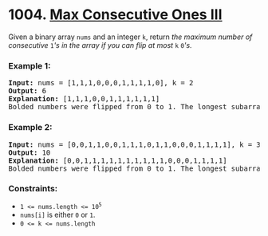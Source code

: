 # 1004. [Max Consecutive Ones III](https://leetcode.com/problems/max-consecutive-ones-iii/?envType=study-plan-v2&id=leetcode-75)

Given a binary array `nums` and an integer `k`, return _the maximum number of consecutive_ `1`_'s in the array if you can flip at most_ `k` `0`_'s._

### **Example 1:**

<pre>
<strong>Input:</strong> nums = [1,1,1,0,0,0,1,1,1,1,0], k = 2
<strong>Output:</strong> 6
<strong>Explanation:</strong> [1,1,1,0,0,1,1,1,1,1,1]
Bolded numbers were flipped from 0 to 1. The longest subarray is underlined.
</pre>

### **Example 2:**

<pre>
<strong>Input:</strong> nums = [0,0,1,1,0,0,1,1,1,0,1,1,0,0,0,1,1,1,1], k = 3
<strong>Output:</strong> 10
<strong>Explanation:</strong> [0,0,1,1,1,1,1,1,1,1,1,1,0,0,0,1,1,1,1]
Bolded numbers were flipped from 0 to 1. The longest subarray is underlined.
</pre>

### **Constraints:**

- <code>1 <= nums.length <= 10<sup>5</sup></code>
- `nums[i]` is either `0` or `1`.
- `0 <= k <= nums.length`
